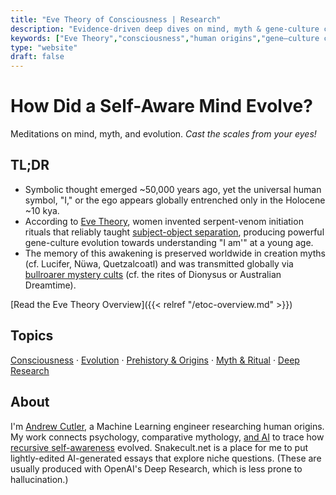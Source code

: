 ```yaml
---
title: "Eve Theory of Consciousness | Research"
description: "Evidence-driven deep dives on mind, myth & gene-culture co-evolution. Deep cuts from the primordial snake cult."
keywords: ["Eve Theory","consciousness","human origins","gene–culture co-evolution","psychometrics"]
type: "website"
draft: false
---
```


# How Did a Self-Aware Mind Evolve? 
Meditations on mind, myth, and evolution. <span class="eye-of-ra-text">*<span data-char="C" style="--char-index: 0">C</span><span data-char="a" style="--char-index: 1">a</span><span data-char="s" style="--char-index: 2">s</span><span data-char="t" style="--char-index: 3">t</span> <span data-char="t" style="--char-index: 4">t</span><span data-char="h" style="--char-index: 5">h</span><span data-char="e" style="--char-index: 6">e</span> <span data-char="s" style="--char-index: 7">s</span><span data-char="c" style="--char-index: 8">c</span><span data-char="a" style="--char-index: 9">a</span><span data-char="l" style="--char-index: 10">l</span><span data-char="e" style="--char-index: 11">e</span><span data-char="s" style="--char-index: 12">s</span> <span data-char="f" style="--char-index: 13">f</span><span data-char="r" style="--char-index: 14">r</span><span data-char="o" style="--char-index: 15">o</span><span data-char="m" style="--char-index: 16">m</span> <span data-char="y" style="--char-index: 17">y</span><span data-char="o" style="--char-index: 18">o</span><span data-char="u" style="--char-index: 19">u</span><span data-char="r" style="--char-index: 20">r</span> <span data-char="e" style="--char-index: 21">e</span><span data-char="y" style="--char-index: 22">y</span><span data-char="e" style="--char-index: 23">e</span><span data-char="s" style="--char-index: 24">s</span><span data-char="!" style="--char-index: 25">!</span>*</span>

## TL;DR

*   Symbolic thought emerged ~50,000 years ago, yet the universal human symbol, "I," or the ego appears globally entrenched only in the Holocene ~10 kya.
*   According to [Eve Theory](https://www.vectorsofmind.com/p/eve-theory-of-consciousness-v3), women invented serpent-venom initiation rituals that reliably taught [subject-object separation](https://www.vectorsofmind.com/p/the-origins-of-human-consciousness), producing powerful gene-culture evolution towards understanding "I am'" at a young age.
*   The memory of this awakening is preserved worldwide in creation myths (cf. Lucifer, Nüwa, Quetzalcoatl) and was transmitted globally via [bullroarer mystery cults](https://www.vectorsofmind.com/p/the-bullroarer-much-more-than-you) (cf. the rites of Dionysus or Australian Dreamtime).

[Read the Eve Theory Overview]({{< relref "/etoc-overview.md" >}}) <!-- CTA -->

## Topics
[Consciousness](/tags/consciousness/) · [Evolution](/tags/evolution/) · [Prehistory & Origins](/tags/prehistory/) · [Myth & Ritual](/tags/mythology/) · [Deep Research](/tags/deep-research/)

## About
I'm [Andrew Cutler](https://substack.com/@vectors?utm_source=user-menu), a Machine Learning engineer researching human origins. 
My work connects psychology, comparative mythology, [and AI](https://www.vectorsofmind.com/p/the-ai-basis-of-the-eve-theory-of) to trace how [recursive self-awareness](https://www.vectorsofmind.com/p/deja-you-the-recursive-construction) evolved.
Snakecult.net is a place for me to put lightly-edited AI-generated essays that explore niche questions. (These are usually produced with OpenAI's Deep Research, which is less prone to hallucination.)